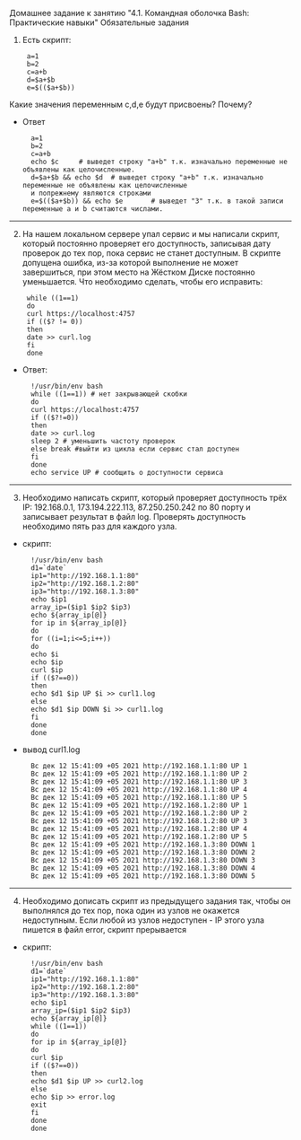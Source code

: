 Домашнее задание к занятию "4.1. Командная оболочка Bash: Практические навыки"
Обязательные задания

1. Есть скрипт:

        a=1
        b=2
        c=a+b
        d=$a+$b
        e=$(($a+$b))

Какие значения переменным c,d,e будут присвоены?
Почему?

* Ответ

        a=1
        b=2
        c=a+b 
        echo $c     # выведет строку "a+b" т.к. изначально переменные не объявлены как целочисленные.
        d=$a+$b && echo $d  # выведет строку "a+b" т.к. изначально переменные не объявлены как целочисленные
        и попрежнему являются строками
        e=$(($a+$b)) && echo $e       # выведет "3" т.к. в такой записи переменные a и b считаются числами.
        
***
2. На нашем локальном сервере упал сервис и мы написали скрипт, который постоянно проверяет его доступность, записывая дату проверок до тех пор, пока сервис не станет доступным. В скрипте допущена ошибка, из-за которой выполнение не может завершиться, при этом место на Жёстком Диске постоянно уменьшается. Что необходимо сделать, чтобы его исправить:

        while ((1==1)
        do
        curl https://localhost:4757
        if (($? != 0))
        then
        date >> curl.log
        fi
        done


* Ответ:

        !/usr/bin/env bash
        while ((1==1)) # нет закрывающей скобки
        do
        curl https://localhost:4757
        if (($?!=0))
        then
        date >> curl.log
        sleep 2 # уменьшить частоту проверок
        else break #выйти из цикла если сервис стал доступен
        fi
        done
        echo service UP # сообщить о доступности сервиса
        
***
3. Необходимо написать скрипт, который проверяет доступность трёх IP: 192.168.0.1, 173.194.222.113, 87.250.250.242 по 80 порту и записывает результат в файл log. Проверять доступность необходимо пять раз для каждого узла.

* скрипт:

        !/usr/bin/env bash
        d1=`date`
        ip1="http://192.168.1.1:80"
        ip2="http://192.168.1.2:80"
        ip3="http://192.168.1.3:80"
        echo $ip1
        array_ip=($ip1 $ip2 $ip3)
        echo ${array_ip[@]}
        for ip in ${array_ip[@]}
        do
        for ((i=1;i<=5;i++))
        do
        echo $i
        echo $ip
        curl $ip
        if (($?==0))
        then
        echo $d1 $ip UP $i >> curl1.log
        else
        echo $d1 $ip DOWN $i >> curl1.log
        fi
        done
        done

* вывод curl1.log

        Вс дек 12 15:41:09 +05 2021 http://192.168.1.1:80 UP 1
        Вс дек 12 15:41:09 +05 2021 http://192.168.1.1:80 UP 2
        Вс дек 12 15:41:09 +05 2021 http://192.168.1.1:80 UP 3
        Вс дек 12 15:41:09 +05 2021 http://192.168.1.1:80 UP 4
        Вс дек 12 15:41:09 +05 2021 http://192.168.1.1:80 UP 5
        Вс дек 12 15:41:09 +05 2021 http://192.168.1.2:80 UP 1
        Вс дек 12 15:41:09 +05 2021 http://192.168.1.2:80 UP 2
        Вс дек 12 15:41:09 +05 2021 http://192.168.1.2:80 UP 3
        Вс дек 12 15:41:09 +05 2021 http://192.168.1.2:80 UP 4
        Вс дек 12 15:41:09 +05 2021 http://192.168.1.2:80 UP 5
        Вс дек 12 15:41:09 +05 2021 http://192.168.1.3:80 DOWN 1
        Вс дек 12 15:41:09 +05 2021 http://192.168.1.3:80 DOWN 2
        Вс дек 12 15:41:09 +05 2021 http://192.168.1.3:80 DOWN 3
        Вс дек 12 15:41:09 +05 2021 http://192.168.1.3:80 DOWN 4
        Вс дек 12 15:41:09 +05 2021 http://192.168.1.3:80 DOWN 5

***
4. Необходимо дописать скрипт из предыдущего задания так, чтобы он выполнялся до тех пор, пока один из узлов не окажется недоступным. Если любой из узлов недоступен - IP этого узла пишется в файл error, скрипт прерывается

* скрипт:

        !/usr/bin/env bash
        d1=`date`
        ip1="http://192.168.1.1:80"
        ip2="http://192.168.1.2:80"
        ip3="http://192.168.1.3:80"
        echo $ip1
        array_ip=($ip1 $ip2 $ip3)
        echo ${array_ip[@]}
        while ((1==1))
        do
        for ip in ${array_ip[@]}
        do
        curl $ip
        if (($?==0))
        then
        echo $d1 $ip UP >> curl2.log
        else
        echo $ip >> error.log
        exit
        fi
        done
        done
